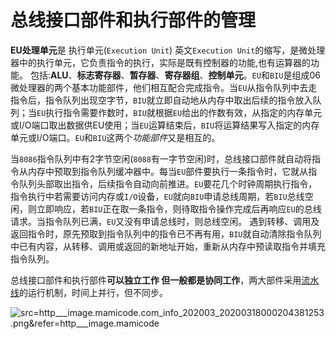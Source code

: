 # 总线接口部件和执行部件的管理

**EU处理单元**是 执行单元(`Execution Unit`) 英文`Execution Unit`的缩写，是微处理器中的执行单元，它负责指令的执行，实际是既有控制器的功能,也有运算器的功能。 包括:**ALU**、**标志寄存器**、**暂存器**、**寄存器组**、**控制单元**。`EU`和`BIU`是组成06微处理器的两个基本功能部件，他们相互配合完成指令。当`EU`从指令队列中去走指令后，指令队列出现空字节，`BIU`就立即自动地从内存中取出后续的指令放入队列；当`EU`执行指令需要作数时，`BIU`就根据`EU`给出的作数有效，从指定的内存单元或I/O端口取出数据供EU使用；当`EU`运算结束后，`BIU`将运算结果写入指定的内存单元或I/O端口。`EU`和`BIU`这两个*功能部件*又是相互的。

​	当`8086`指令队列中有2字节空闲(`8088`有一字节空闲)时，总线接口部件就自动将指令从内存中预取到指令队列缓冲器中。
​    每当`EU`部件要执行一条指令时，它就从指令队列头部取出指令，后续指令自动向前推进。`EU`要花几个时钟周期执行指令，指令执行中若需要访问内存或`I/O`设备，`EU`就向`BIU`申请总线周期，若`BIU`总线空闲，则立即响应，若`BIU`正在取一条指令，则待取指令操作完成后再响应`EU`的总线请求。
​    当指令队列已满，`EU`又没有申请总线时，则总线空闲。
遇到转移、调用及返回指令时，原先预取到指令队列中的指令已不再有用，`BIU`就自动清除指令队列中已有内容，从转移、调用或返回的新地址开始，重新从内存中预读取指令并填充指令队列。

总线接口部件和执行部件**可以独立工作 但一般都是协同工作**，两大部件采用[流水线](./流水线技术.md)的运行机制，时间上并行，但不同步。

![src=http___image.mamicode.com_info_202003_20200318000204381253.png&refer=http___image.mamicode](https://cdn.jsdelivr.net/gh/letengzz/Two-C@main/img/PM/Second/%E7%BB%93%E6%9E%84%E5%9B%BE00.webp)



